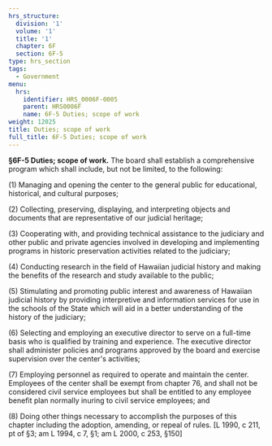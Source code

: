 ```yaml
---
hrs_structure:
  division: '1'
  volume: '1'
  title: '1'
  chapter: 6F
  section: 6F-5
type: hrs_section
tags:
  - Government
menu:
  hrs:
    identifier: HRS_0006F-0005
    parent: HRS0006F
    name: 6F-5 Duties; scope of work
weight: 12025
title: Duties; scope of work
full_title: 6F-5 Duties; scope of work
---
```

**§6F-5 Duties; scope of work.** The board shall establish a comprehensive program which shall include, but not be limited, to the following:

(1) Managing and opening the center to the general public for educational, historical, and cultural purposes;

(2) Collecting, preserving, displaying, and interpreting objects and documents that are representative of our judicial heritage;

(3) Cooperating with, and providing technical assistance to the judiciary and other public and private agencies involved in developing and implementing programs in historic preservation activities related to the judiciary;

(4) Conducting research in the field of Hawaiian judicial history and making the benefits of the research and study available to the public;

(5) Stimulating and promoting public interest and awareness of Hawaiian judicial history by providing interpretive and information services for use in the schools of the State which will aid in a better understanding of the history of the judiciary;

(6) Selecting and employing an executive director to serve on a full-time basis who is qualified by training and experience. The executive director shall administer policies and programs approved by the board and exercise supervision over the center's activities;

(7) Employing personnel as required to operate and maintain the center. Employees of the center shall be exempt from chapter 76, and shall not be considered civil service employees but shall be entitled to any employee benefit plan normally inuring to civil service employees; and

(8) Doing other things necessary to accomplish the purposes of this chapter including the adoption, amending, or repeal of rules. [L 1990, c 211, pt of §3; am L 1994, c 7, §1; am L 2000, c 253, §150]